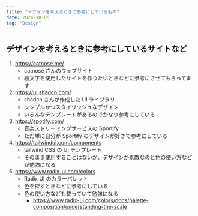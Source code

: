 ```yaml
---
title: "デザインを考えるときに参考にしているもの"
date: 2024-10-06
tag: "Design"
---
```


## デザインを考えるときに参考にしているサイトなど

1. https://catnose.me/
   - catnose さんのウェブサイト
   - 絵文字を使用したサイトを作りたいときなどに参考にさせてもらってます
2. https://ui.shadcn.com/
   - shadcn さんが作成した UI ライブラリ
   - シンプルかつスタイリッシュなデザイン
   - いろんなテンプレートがあるのでかなり参考にしている
3. https://spotify.com/
   - 音楽ストリーミングサービスの Sportify
   - ただ単に自分が Sportify のデザインが好きで参考にしている
4. https://tailwindui.com/components
   - tailwind CSS の UI テンプレート
   - そのまま使用することはないが、デザインが素敵なのと色の使い方などが勉強になる
5. https://www.radix-ui.com/colors
   - Radix UI のカラーパレット
   - 色を探すときなどに参考にしている
   - 色の使い方なども載っていて勉強になる
     - https://www.radix-ui.com/colors/docs/palette-composition/understanding-the-scale
